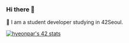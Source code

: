 ### Hi there 👋

🌱 I am a student developer studying in 42Seoul. 

[![hyeonpar's 42 stats](https://badge42.herokuapp.com/api/stats/hyeonpar?privacyEmail=true)](https://github.com/JaeSeoKim/badge42)

<!--
**c2lv/c2lv** is a ✨ _special_ ✨ repository because its `README.md` (this file) appears on your GitHub profile.

Here are some ideas to get you started:

- 🔭 I’m currently working on ...
- 🌱 I’m currently learning ...
- 👯 I’m looking to collaborate on ...
- 🤔 I’m looking for help with ...
- 💬 Ask me about ...
- 📫 How to reach me: ...
- 😄 Pronouns: ...
- ⚡ Fun fact: ...
-->
